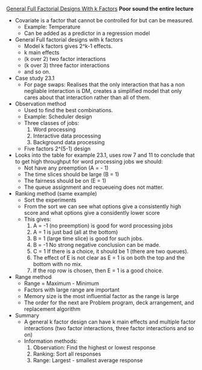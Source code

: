[General Full Factorial Designs With k Factors](https://www.cse.wustl.edu/~jain/cse567-17/k_23agd.htm)
**Poor sound the entire lecture**

* Covariate is a factor that cannot be controlled for but can be measured.
	- Example: Temperature
	- Can be added as a predictor in a regression model
* General Full factorial designs with k factors
	- Model k factors gives 2^k-1 effects.
	- k main effects
	- (k over 2) two factor interactions
	- (k over 3) three factor interactions
	- and so on.
* Case study 23.1
	- For page swaps: Realises that the only interaction that has a non negliable interaction is DM, creates a simplified model that only cares about that interaction rather than all of them.
* Observation method
	- Used to find the best combinations.
	- Example: Scheduler design
	- Three classes of jobs:
		1. Word processing
		2. Interactive data processing
		3. Background data processing
	- Five factors 2^(5-1) design
* Looks into the table for example 23.1, uses row 7 and 11 to conclude that to get high throughput for word processing jobs we should:
	- Not have any preemption (A = - 1)
	- The time slices should be large (B = 1)
	- The fairness should be on (E = 1)
	- The queue assignment and requeueing does not matter.
* Ranking method (same example)
	- Sort the experiments
	- From the sort we can see what options give a consistently high score and what options give a considently lower score
	- This gives:
		1. A = -1 (no preemption) is good for word processing jobs
		2. A = 1 is just bad (all at the bottom)
		3. B = 1 (large time slice) is good for such jobs.
		4. B = -1 No strong negative conclusion can be made.
		5. C = 1 If there is a choice, it should be 1 (there are two queues).
		6. The effect of E is not clear as E = 1 is on both the top and the bottom with no mix.
		7. If the rop row is chosen, then E = 1 is a good choice.
* Range method
	- Range = Maximum - Minimum
	- Factors with large range are important
	- Memory size is the most influential factor as the range is large
	- The order for the next are Problem program, deck arrangement, and replacement algorithm
* Summary
	- A general k factor design can have k main effects and multiple factor interactions (two factor interactions, three factor interactions and so on)
	- Information methods:
		1. Observation: Find the highest or lowest response
		2. Ranking: Sort all responses
		3. Range: Largest - smallest average response

